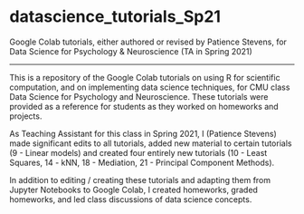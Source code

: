 # datascience_tutorials_Sp21
Google Colab tutorials, either authored or revised by Patience Stevens, for Data Science for Psychology &amp; Neuroscience (TA in Spring 2021)

******************

This is a repository of the Google Colab tutorials on using R for scientific computation, and on implementing data science techniques, for CMU class Data Science for Psychology and Neuroscience. These tutorials were provided as a reference for students as they worked on homeworks and projects.

As Teaching Assistant for this class in Spring 2021, I (Patience Stevens) made significant edits to all tutorials, added new material to certain tutorials (9 - Linear models) and created four entirely new tutorials (10 - Least Squares, 14 - kNN, 18 - Mediation, 21 - Principal Component Methods). 

In addition to editing / creating these tutorials and adapting them from Jupyter Notebooks to Google Colab, I created homeworks, graded homeworks, and led class discussions of data science concepts. 
